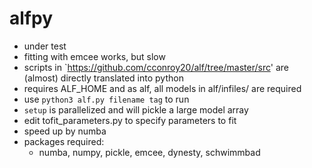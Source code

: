 # alfpy
* under test 
* fitting with emcee works, but slow
* scripts in `https://github.com/cconroy20/alf/tree/master/src' 
  are (almost) directly translated into python
* requires ALF_HOME and as alf, all models in alf/infiles/ are required
* use `python3 alf.py filename tag` to run
* `setup` is parallelized and will pickle a large model array 
* edit tofit_parameters.py to specify parameters to fit
* speed up by numba
* packages required: 
    - numba, numpy, pickle, emcee, dynesty, schwimmbad


